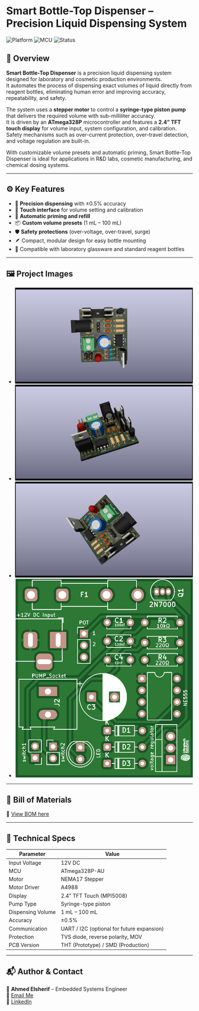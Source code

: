 # Smart Bottle-Top Dispenser – Precision Liquid Dispensing System

![Platform](https://img.shields.io/badge/Platform-Embedded-blue)
![MCU](https://img.shields.io/badge/MCU-ATmega328P-orange)
![Status](https://img.shields.io/badge/Status-Prototype-success)

## 📘 Overview

**Smart Bottle-Top Dispenser** is a precision liquid dispensing system designed for laboratory and cosmetic production environments.  
It automates the process of dispensing exact volumes of liquid directly from reagent bottles, eliminating human error and improving accuracy, repeatability, and safety.

The system uses a **stepper motor** to control a **syringe-type piston pump** that delivers the required volume with sub-milliliter accuracy.  
It is driven by an **ATmega328P** microcontroller and features a **2.4” TFT touch display** for volume input, system configuration, and calibration. Safety mechanisms such as over-current protection, over-travel detection, and voltage regulation are built-in.

With customizable volume presets and automatic priming, Smart Bottle-Top Dispenser is ideal for applications in R&D labs, cosmetic manufacturing, and chemical dosing systems.

---

## ⚙️ Key Features

- 🧪 **Precision dispensing** with ±0.5% accuracy  
- 📲 **Touch interface** for volume setting and calibration  
- 🔁 **Automatic priming and refill**  
- 📦 **Custom volume presets** (1 mL – 100 mL)  
- 🛡️ **Safety protections** (over-voltage, over-travel, surge)  
- 🪶 Compact, modular design for easy bottle mounting  
- 🧰 Compatible with laboratory glassware and standard reagent bottles  

---

## 🖼️ Project Images

- ![Top View](./images/top.png)
- ![Left View](./images/left.png)
- ![Right View](./images/right.png)
- ![PCB without components](./images/only_board.png)

---

## 🧰 Bill of Materials  
📂 [View BOM here](./BOM.md)

---

## 🧪 Technical Specs

| Parameter | Value |
|----------|--------|
| Input Voltage | 12V DC |
| MCU | ATmega328P-AU |
| Motor | NEMA17 Stepper |
| Motor Driver | A4988 |
| Display | 2.4” TFT Touch (MPI5008) |
| Pump Type | Syringe-type piston |
| Dispensing Volume | 1 mL – 100 mL |
| Accuracy | ±0.5% |
| Communication | UART / I2C (optional for future expansion) |
| Protection | TVS diode, reverse polarity, MOV |
| PCB Version | THT (Prototype) / SMD (Production) |

---

## 📬 Author & Contact

👤 **Ahmed Elsherif** – Embedded Systems Engineer  
📧 [Email Me](mailto:ahmedxelsherif@outlook.com)  
🔗 [LinkedIn](https://linkedin.com/in/ahmedxelsherif)
